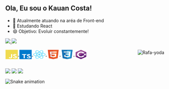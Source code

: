 ## Ola, Eu sou o Kauan Costa!

- 🔭 Atualmente atuando na aréa de Front-end
- 🌱 Estudando React
- 😄 Objetivo: Evoluir constantemente!

 <div>
  <a href="https://github.com/kauan777">
  <img height="160em" src="https://github-readme-stats.vercel.app/api?username=kauan777&show_icons=true&theme=dracula&include_all_commits=true&count_private=true"/>
  <img height="160em" src="https://github-readme-stats.vercel.app/api/top-langs/?username=kauan777&layout=compact&langs_count=7&theme=dracula"/>
</div>
<div style="display: inline_block"><br>
  <img align="center" alt="Rafa-Js" height="30" width="40" src="https://raw.githubusercontent.com/devicons/devicon/master/icons/javascript/javascript-plain.svg">
  <img align="center" alt="Rafa-Ts" height="30" width="40" src="https://raw.githubusercontent.com/devicons/devicon/master/icons/typescript/typescript-plain.svg">
  <img align="center" alt="Rafa-React" height="30" width="40" src="https://raw.githubusercontent.com/devicons/devicon/master/icons/react/react-original.svg">
  <img align="center" alt="Rafa-HTML" height="30" width="40" src="https://raw.githubusercontent.com/devicons/devicon/master/icons/html5/html5-original.svg">
  <img align="center" alt="Rafa-CSS" height="30" width="40" src="https://raw.githubusercontent.com/devicons/devicon/master/icons/css3/css3-original.svg">
  <img align="center" alt="Rafa-Csharp" height="30" width="40" src="https://raw.githubusercontent.com/devicons/devicon/master/icons/csharp/csharp-original.svg">
  <img align="right" alt="Rafa-yoda" src="https://scontent-gru2-2.cdninstagram.com/v/t51.2885-19/s150x150/205173125_841601166791837_2882975670779546161_n.jpg?_nc_ht=scontent-gru2-2.cdninstagram.com&_nc_ohc=s0iMwPV2heQAX8Utdnb&edm=ABfd0MgBAAAA&ccb=7-4&oh=d9cba54ac02c4d27ced8cd01c35974a3&oe=610DDCC6&_nc_sid=7bff83">
</div>
  
  ##
 
<div> 

  <a href="https://www.instagram.com/ikauan.costa/" target="_blank"><img src="https://img.shields.io/badge/-Instagram-%23E4405F?style=for-the-badge&logo=instagram&logoColor=white" target="_blank"></a>
  <a href ="https://mail.google.com/mail/u/0/#inbox?compose=GTvVlcRzDsfWlLcgRDsxsvpWmQgLjVcZTbmTvnPHkbsWccRRGFKvHMzltJzZkKNGnNDxwkqpvwQzj"><img src="https://img.shields.io/badge/-Gmail-%23333?style=for-the-badge&logo=gmail&logoColor=white" target="_blank"></a>
  <a href="https://www.linkedin.com/in/kauancosta/" target="_blank"><img src="https://img.shields.io/badge/-LinkedIn-%230077B5?style=for-the-badge&logo=linkedin&logoColor=white" target="_blank"></a> 
 
  ![Snake animation](https://github.com/kauan777/kauan777/blob/output/dist/github-contribution-grid-snake.svg)

</div>
